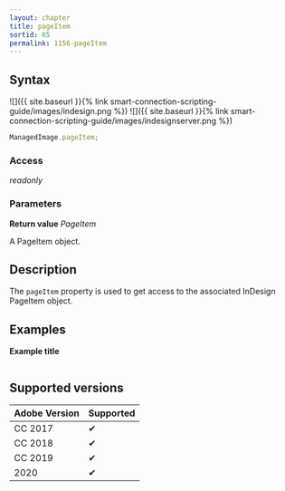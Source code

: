 ```yaml
---
layout: chapter
title: pageItem
sortid: 65
permalink: 1156-pageItem
---
```

## Syntax

![]({{ site.baseurl }}{% link smart-connection-scripting-guide/images/indesign.png %}) ![]({{ site.baseurl }}{% link smart-connection-scripting-guide/images/indesignserver.png %})
```javascript
ManagedImage.pageItem;
```

### Access

*readonly*

### Parameters

**Return value** *PageItem*

A PageItem object.

## Description

The `pageItem` property is used to get access to the associated InDesign PageItem object.

## Examples

**Example title**

```javascript
```

## Supported versions

| Adobe Version | Supported |
|---------------|---------|
| CC 2017       | ✔       |
| CC 2018       | ✔       |
| CC 2019       | ✔       |
| 2020          | ✔       |